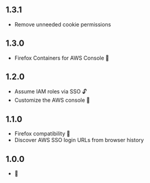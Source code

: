 ## 1.3.1
- Remove unneeded cookie permissions

## 1.3.0
- Firefox Containers for AWS Console 🦊

## 1.2.0
- Assume IAM roles via SSO 🔓
- Customize the AWS console 🎨

## 1.1.0
- Firefox compatibility 🦊
- Discover AWS SSO login URLs from browser history

## 1.0.0
- 🎂
